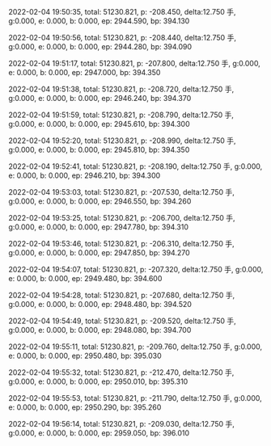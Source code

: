 2022-02-04 19:50:35, total: 51230.821, p: -208.450, delta:12.750 手, g:0.000, e: 0.000, b: 0.000, ep: 2944.590, bp: 394.130

2022-02-04 19:50:56, total: 51230.821, p: -208.440, delta:12.750 手, g:0.000, e: 0.000, b: 0.000, ep: 2944.280, bp: 394.090

2022-02-04 19:51:17, total: 51230.821, p: -207.800, delta:12.750 手, g:0.000, e: 0.000, b: 0.000, ep: 2947.000, bp: 394.350

2022-02-04 19:51:38, total: 51230.821, p: -208.720, delta:12.750 手, g:0.000, e: 0.000, b: 0.000, ep: 2946.240, bp: 394.370

2022-02-04 19:51:59, total: 51230.821, p: -208.790, delta:12.750 手, g:0.000, e: 0.000, b: 0.000, ep: 2945.610, bp: 394.300

2022-02-04 19:52:20, total: 51230.821, p: -208.990, delta:12.750 手, g:0.000, e: 0.000, b: 0.000, ep: 2945.810, bp: 394.350

2022-02-04 19:52:41, total: 51230.821, p: -208.190, delta:12.750 手, g:0.000, e: 0.000, b: 0.000, ep: 2946.210, bp: 394.300

2022-02-04 19:53:03, total: 51230.821, p: -207.530, delta:12.750 手, g:0.000, e: 0.000, b: 0.000, ep: 2946.550, bp: 394.260

2022-02-04 19:53:25, total: 51230.821, p: -206.700, delta:12.750 手, g:0.000, e: 0.000, b: 0.000, ep: 2947.780, bp: 394.310

2022-02-04 19:53:46, total: 51230.821, p: -206.310, delta:12.750 手, g:0.000, e: 0.000, b: 0.000, ep: 2947.850, bp: 394.270

2022-02-04 19:54:07, total: 51230.821, p: -207.320, delta:12.750 手, g:0.000, e: 0.000, b: 0.000, ep: 2949.480, bp: 394.600

2022-02-04 19:54:28, total: 51230.821, p: -207.680, delta:12.750 手, g:0.000, e: 0.000, b: 0.000, ep: 2948.480, bp: 394.520

2022-02-04 19:54:49, total: 51230.821, p: -209.520, delta:12.750 手, g:0.000, e: 0.000, b: 0.000, ep: 2948.080, bp: 394.700

2022-02-04 19:55:11, total: 51230.821, p: -209.760, delta:12.750 手, g:0.000, e: 0.000, b: 0.000, ep: 2950.480, bp: 395.030

2022-02-04 19:55:32, total: 51230.821, p: -212.470, delta:12.750 手, g:0.000, e: 0.000, b: 0.000, ep: 2950.010, bp: 395.310

2022-02-04 19:55:53, total: 51230.821, p: -211.790, delta:12.750 手, g:0.000, e: 0.000, b: 0.000, ep: 2950.290, bp: 395.260

2022-02-04 19:56:14, total: 51230.821, p: -209.030, delta:12.750 手, g:0.000, e: 0.000, b: 0.000, ep: 2959.050, bp: 396.010